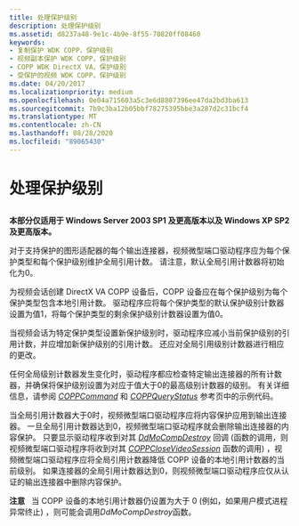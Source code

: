 ```yaml
---
title: 处理保护级别
description: 处理保护级别
ms.assetid: d8237a48-9e1c-4b9e-8f55-70820ff08460
keywords:
- 复制保护 WDK COPP，保护级别
- 视频副本保护 WDK COPP，保护级别
- COPP WDK DirectX VA，保护级别
- 受保护的视频 WDK COPP，保护级别
ms.date: 04/20/2017
ms.localizationpriority: medium
ms.openlocfilehash: 0e04a715603a5c3e6d8807396ee47da2bd3ba613
ms.sourcegitcommit: 7b9c3ba12b05bbf78275395bbe3a287d2c31bcf4
ms.translationtype: MT
ms.contentlocale: zh-CN
ms.lasthandoff: 08/28/2020
ms.locfileid: "89065430"
---
```

# <a name="handling-protection-levels"></a>处理保护级别


## <span id="ddk_handling_protection_levels_gg"></span><span id="DDK_HANDLING_PROTECTION_LEVELS_GG"></span>


**本部分仅适用于 Windows Server 2003 SP1 及更高版本以及 Windows XP SP2 及更高版本。**

对于支持保护的图形适配器的每个输出连接器，视频微型端口驱动程序应为每个保护类型和每个保护级别维护全局引用计数。 请注意，默认全局引用计数器将初始化为0。

为视频会话创建 DirectX VA COPP 设备后，COPP 设备应在每个保护级别为每个保护类型包含本地引用计数。 驱动程序应将每个保护类型的默认保护级别计数器设置为值1，将每个保护类型的剩余保护级别计数器设置为值0。

当视频会话为特定保护类型设置新保护级别时，驱动程序应减小当前保护级别的引用计数，并应增加新保护级别的引用计数。 还应对全局引用级别计数器进行相应的更改。

任何全局级别计数器发生变化时，驱动程序都应检查特定输出连接器的所有计数器，并确保将保护级别设置为对应于值大于0的最高级别计数器的级别。 有关详细信息，请参阅 [*COPPCommand*](./coppcommand.md) 和 [*COPPQueryStatus*](./coppquerystatus.md) 参考页中的示例代码。

当全局引用计数器大于0时，视频微型端口驱动程序应将内容保护应用到输出连接器。 一旦全局引用计数器达到0，视频微型端口驱动程序就会删除输出连接器的内容保护。 只要显示驱动程序收到对其 [*DdMoCompDestroy*](/windows/desktop/api/ddrawint/nc-ddrawint-pdd_mocompcb_destroy) 回调 (函数的调用，则视频微型端口驱动程序将收到对其 [*COPPCloseVideoSession*](./coppclosevideosession.md) 函数的调用) ，视频微型端口驱动程序应将全局引用计数器降低 COPP 设备的本地引用计数器的当前级别。 如果连接器的全局引用计数器达到0，则视频微型端口驱动程序应仅从认证的输出连接器中删除内容保护。

**注意**   当 COPP 设备的本地引用计数器仍设置为大于 0 (例如，如果用户模式进程异常终止) ，则可能会调用*DdMoCompDestroy*函数。

 

 

